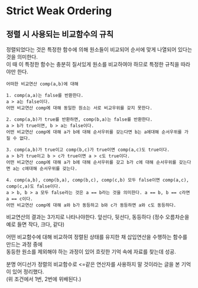 # Strict Weak Ordering
## 정렬 시 사용되는 비교함수의 규칙

정렬되었다는 것은 특정한 함수에 의해 원소들이 비교되어 순서에 맞게 나열되어 있다는 것을 의미한다. <br/>
이 때 이 특정한 함수는 충분히 질서있게 원소를 비교하여야 하므로 특정한 규칙을 따라야만 한다.

    어떠한 비교연산 comp(a,b)에 대해
    
    1. comp(a,a)는 false를 반환한다.
    a > a는 false이다.
    어떤 비교연산 comp에 대해 동일한 원소는 서로 비교우위를 갖지 못한다.

    2. comp(a,b)가 true를 반환하면, comp(b,a)는 false를 반환한다.
    a > b가 true이면, b > a는 false이다.
    어떤 비교연산 comp에 대해 a가 b에 대해 순서우위를 갖는다면 b는 a에대해 순서우위를 가질 수 없다.

    3. comp(a,b)가 true이고 comp(b,c)가 true이면 comp(a,c)도 true이다.
    a > b가 true이고 b > c가 true이면 a > c도 true이다.
    어떤 비교연산 comp에 대해 a가 b에 대해 순서우위를 갖고 b가 c에 대해 순서우위를 갖는다면 a는 c에대해 순서우위를 갖는다.

    4. comp(a,b), comp(b,a), comp(b,c), comp(c,b) 모두 false이면 comp(a,c), comp(c,a)도 false이다.
    a > b, b > a 모두 false라는 것은 a == b라는 것을 의미한다. a == b, b == c라면 a == c이다.
    어떤 비교연산 comp에 대해 a와 b가 동등하고 b와 c가 동등하면 a와 c도 동등하다.

비교연산의 결과는 3가지로 나타나야한다. 앞선다, 뒷선다, 동등하다 (정수 오름차순을 예로 들면 작다, 크다, 같다) <br/>

어떤 비교함수에 대해 비교하여 정렬된 상태를 유지한 채 삽입연산을 수행하는 함수를 만드는 과정 중에 <br/>
동등한 원소를 제외해야 하는 과정이 있어 흐릿한 기억 속에 자료를 찾는데 성공. <br/>

분명 어디선가 정렬의 비교함수로 <=같은 연산자를 사용하지 말 것이라는 글을 본 기억이 있어 정리했다.<br/>
(위 조건에서 1번, 2번에 위배된다.)
